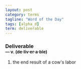 ```yaml
---
layout: post
category: terms
tagline: "Word of the Day"
tags: [alpha_d]
term: deliverable
---
```


<h3>Deliverable<br/> <small>&mdash; v. (de<span>&middot;</span>liv<span>&middot;</span>er<span>&middot;</span>a<span>&middot;</span>ble)</small></h3>
<p><ol>
<li>the end result of a cow's labor</li>
</ol></p>
